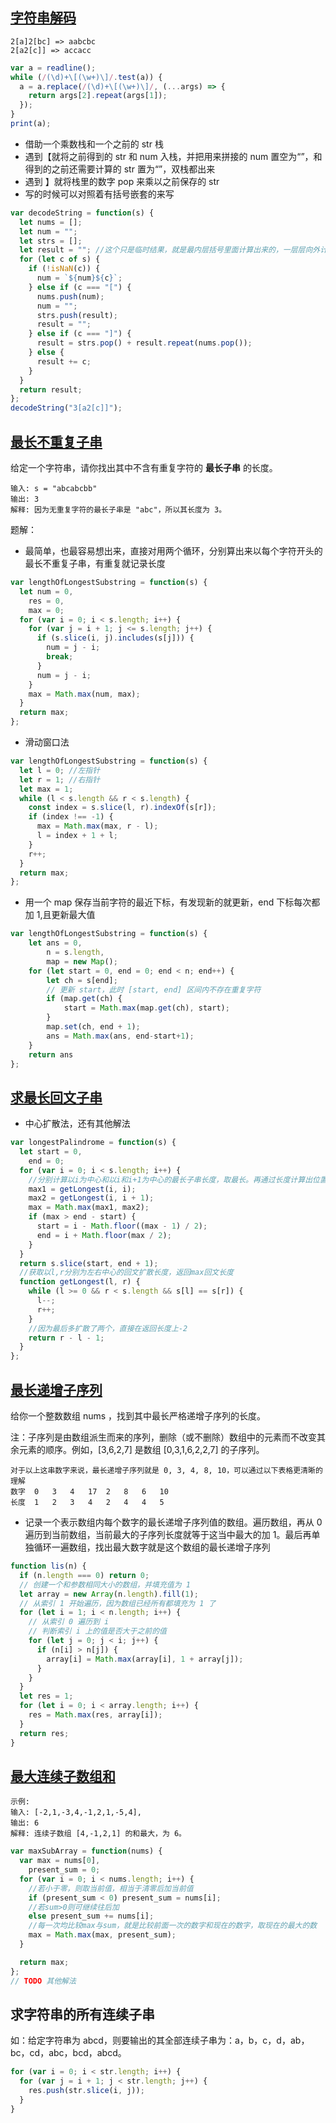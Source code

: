 ## [字符串解码](https://leetcode-cn.com/problems/decode-string/)

```
2[a]2[bc] => aabcbc
2[a2[c]] => accacc
```

```javascript
var a = readline();
while (/(\d)+\[(\w+)\]/.test(a)) {
  a = a.replace(/(\d)+\[(\w+)\]/, (...args) => {
    return args[2].repeat(args[1]);
  });
}
print(a);
```

- 借助一个乘数栈和一个之前的 str 栈
- 遇到【就将之前得到的 str 和 num 入栈，并把用来拼接的 num 置空为“”，和得到的之前还需要计算的 str 置为“”，双栈都出来
- 遇到 】就将栈里的数字 pop 来乘以之前保存的 str
- 写的时候可以对照着有括号嵌套的来写

```javascript
var decodeString = function(s) {
  let nums = [];
  let num = "";
  let strs = [];
  let result = ""; //这个只是临时结果，就是最内层括号里面计算出来的，一层层向外计算
  for (let c of s) {
    if (!isNaN(c)) {
      num = `${num}${c}`;
    } else if (c === "[") {
      nums.push(num);
      num = "";
      strs.push(result);
      result = "";
    } else if (c === "]") {
      result = strs.pop() + result.repeat(nums.pop());
    } else {
      result += c;
    }
  }
  return result;
};
decodeString("3[a2[c]]");
```

## [最长不重复子串](https://leetcode-cn.com/problems/longest-substring-without-repeating-characters/solution/wu-zhong-fu-zi-fu-de-zui-chang-zi-chuan-by-leetcod/)

给定一个字符串，请你找出其中不含有重复字符的 **最长子串** 的长度。

```
输入: s = "abcabcbb"
输出: 3
解释: 因为无重复字符的最长子串是 "abc"，所以其长度为 3。
```

题解：

- 最简单，也最容易想出来，直接对用两个循环，分别算出来以每个字符开头的最长不重复子串，有重复就记录长度

```javascript
var lengthOfLongestSubstring = function(s) {
  let num = 0,
    res = 0,
    max = 0;
  for (var i = 0; i < s.length; i++) {
    for (var j = i + 1; j <= s.length; j++) {
      if (s.slice(i, j).includes(s[j])) {
        num = j - i;
        break;
      }
      num = j - i;
    }
    max = Math.max(num, max);
  }
  return max;
};
```

- 滑动窗口法

```javascript
var lengthOfLongestSubstring = function(s) {
  let l = 0; //左指针
  let r = 1; //右指针
  let max = 1;
  while (l < s.length && r < s.length) {
    const index = s.slice(l, r).indexOf(s[r]);
    if (index !== -1) {
      max = Math.max(max, r - l);
      l = index + 1 + l;
    }
    r++;
  }
  return max;
};
```

- 用一个 map 保存当前字符的最近下标，有发现新的就更新，end 下标每次都加 1,且更新最大值

```javascript
var lengthOfLongestSubstring = function(s) {
    let ans = 0,
        n = s.length,
        map = new Map();
    for (let start = 0, end = 0; end < n; end++) {
        let ch = s[end];
        // 更新 start，此时 [start, end] 区间内不存在重复字符
        if (map.get(ch) {
            start = Math.max(map.get(ch), start);
        }
        map.set(ch, end + 1);
        ans = Math.max(ans, end-start+1);
    }
    return ans
};
```

## [求最长回文子串](https://leetcode-cn.com/problems/longest-palindromic-substring/)

- 中心扩散法，还有其他解法

```javascript
var longestPalindrome = function(s) {
  let start = 0,
    end = 0;
  for (var i = 0; i < s.length; i++) {
    //分别计算以i为中心和以i和i+1为中心的最长子串长度，取最长。再通过长度计算出位置
    max1 = getLongest(i, i);
    max2 = getLongest(i, i + 1);
    max = Math.max(max1, max2);
    if (max > end - start) {
      start = i - Math.floor((max - 1) / 2);
      end = i + Math.floor(max / 2);
    }
  }
  return s.slice(start, end + 1);
  //获取以l,r分别为左右中心的回文扩散长度，返回max回文长度
  function getLongest(l, r) {
    while (l >= 0 && r < s.length && s[l] == s[r]) {
      l--;
      r++;
    }
    //因为最后多扩散了两个，直接在返回长度上-2
    return r - l - 1;
  }
};
```

## [最长递增子序列](https://leetcode-cn.com/problems/longest-increasing-subsequence/)

给你一个整数数组 nums ，找到其中最长严格递增子序列的长度。

注：子序列是由数组派生而来的序列，删除（或不删除）数组中的元素而不改变其余元素的顺序。例如，[3,6,2,7] 是数组 [0,3,1,6,2,2,7] 的子序列。

```
对于以上这串数字来说，最长递增子序列就是 0, 3, 4, 8, 10，可以通过以下表格更清晰的理解
数字 	0 	3 	4 	17 	2 	8 	6 	10
长度 	1 	2 	3 	4 	2 	4 	4 	5
```

- 记录一个表示数组内每个数字的最长递增子序列值的数组。遍历数组，再从 0 遍历到当前数组，当前最大的子序列长度就等于这当中最大的加 1。最后再单独循环一遍数组，找出最大数字就是这个数组的最长递增子序列

```js
function lis(n) {
  if (n.length === 0) return 0;
  // 创建一个和参数相同大小的数组，并填充值为 1
  let array = new Array(n.length).fill(1);
  // 从索引 1 开始遍历，因为数组已经所有都填充为 1 了
  for (let i = 1; i < n.length; i++) {
    // 从索引 0 遍历到 i
    // 判断索引 i 上的值是否大于之前的值
    for (let j = 0; j < i; j++) {
      if (n[i] > n[j]) {
        array[i] = Math.max(array[i], 1 + array[j]);
      }
    }
  }
  let res = 1;
  for (let i = 0; i < array.length; i++) {
    res = Math.max(res, array[i]);
  }
  return res;
}
```

## [最大连续子数组和](https://leetcode-cn.com/problems/maximum-subarray/)

```
示例:
输入: [-2,1,-3,4,-1,2,1,-5,4],
输出: 6
解释: 连续子数组 [4,-1,2,1] 的和最大，为 6。
```

```javascript
var maxSubArray = function(nums) {
  var max = nums[0],
    present_sum = 0;
  for (var i = 0; i < nums.length; i++) {
    //若小于零，则取当前值，相当于清零后加当前值
    if (present_sum < 0) present_sum = nums[i];
    //若sum>0则可继续往后加
    else present_sum += nums[i];
    //每一次均比较max与sum，就是比较前面一次的数字和现在的数字，取现在的最大的数
    max = Math.max(max, present_sum);
  }

  return max;
};
// TODO 其他解法
```

## 求字符串的所有连续子串

如：给定字符串为 abcd，则要输出的其全部连续子串为：a，b，c，d，ab，bc，cd，abc，bcd，abcd。

```js
for (var i = 0; i < str.length; i++) {
  for (var j = i + 1; j < str.length; j++) {
    res.push(str.slice(i, j));
  }
}
```

